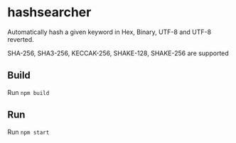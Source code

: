 # hashsearcher
Automatically hash a given keyword in Hex, Binary, UTF-8 and UTF-8 reverted.

SHA-256, SHA3-256, KECCAK-256, SHAKE-128, SHAKE-256 are supported

## Build
Run `npm build` 

## Run
Run `npm start`
